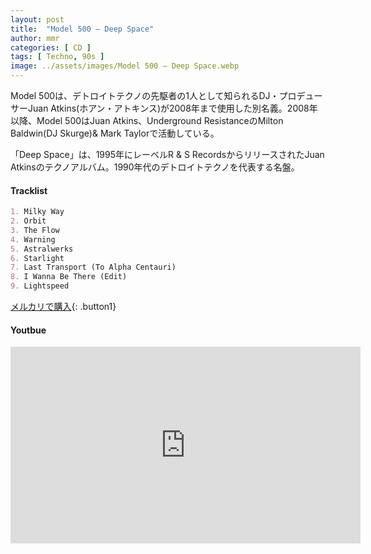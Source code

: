 ```yaml
---
layout: post
title:  "Model 500 – Deep Space"
author: mmr
categories: [ CD ]
tags: [ Techno, 90s ]
image: ../assets/images/Model 500 – Deep Space.webp
---
```


Model 500は、デトロイトテクノの先駆者の1人として知られるDJ・プロデューサーJuan Atkins(ホアン・アトキンス)が2008年まで使用した別名義。2008年以降、Model 500はJuan Atkins、Underground ResistanceのMilton Baldwin(DJ Skurge)& Mark Taylorで活動している。

「Deep Space」は、1995年にレーベルR & S RecordsからリリースされたJuan Atkinsのテクノアルバム。1990年代のデトロイトテクノを代表する名盤。

#### Tracklist
```md
1. Milky Way
2. Orbit
3. The Flow
4. Warning
5. Astralwerks
6. Starlight
7. Last Transport (To Alpha Centauri)
8. I Wanna Be There (Edit)
9. Lightspeed
```

[メルカリで購入](https://jp.mercari.com/item/m23829394850?afid=6142608987){: .button1}

#### Youtbue
<iframe width="560" height="315" src="https://www.youtube.com/embed/w0jg3x0P3kw?si=WINpDt2LkieS4iDs" title="YouTube video player" frameborder="0" allow="accelerometer; autoplay; clipboard-write; encrypted-media; gyroscope; picture-in-picture; web-share" referrerpolicy="strict-origin-when-cross-origin" allowfullscreen></iframe>